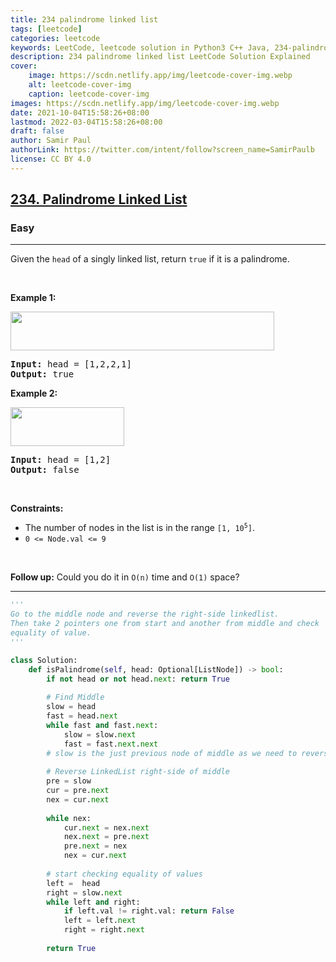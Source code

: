 ```yaml
---
title: 234 palindrome linked list
tags: [leetcode]
categories: leetcode
keywords: LeetCode, leetcode solution in Python3 C++ Java, 234-palindrome-linked-list solution
description: 234 palindrome linked list LeetCode Solution Explained
cover:
    image: https://scdn.netlify.app/img/leetcode-cover-img.webp
    alt: leetcode-cover-img
    caption: leetcode-cover-img
images: https://scdn.netlify.app/img/leetcode-cover-img.webp
date: 2021-10-04T15:58:26+08:00
lastmod: 2022-03-04T15:58:26+08:00
draft: false
author: Samir Paul
authorLink: https://twitter.com/intent/follow?screen_name=SamirPaulb
license: CC BY 4.0
---
```



<h2><a href="https://leetcode.com/problems/palindrome-linked-list/">234. Palindrome Linked List</a></h2><h3>Easy</h3><hr><div><p>Given the <code>head</code> of a singly linked list, return <code>true</code> if it is a palindrome.</p>

<p>&nbsp;</p>
<p><strong>Example 1:</strong></p>
<img alt="" src="https://assets.leetcode.com/uploads/2021/03/03/pal1linked-list.jpg" style="width: 422px; height: 62px;">
<pre><strong>Input:</strong> head = [1,2,2,1]
<strong>Output:</strong> true
</pre>

<p><strong>Example 2:</strong></p>
<img alt="" src="https://assets.leetcode.com/uploads/2021/03/03/pal2linked-list.jpg" style="width: 182px; height: 62px;">
<pre><strong>Input:</strong> head = [1,2]
<strong>Output:</strong> false
</pre>

<p>&nbsp;</p>
<p><strong>Constraints:</strong></p>

<ul>
	<li>The number of nodes in the list is in the range <code>[1, 10<sup>5</sup>]</code>.</li>
	<li><code>0 &lt;= Node.val &lt;= 9</code></li>
</ul>

<p>&nbsp;</p>
<strong>Follow up:</strong> Could you do it in <code>O(n)</code> time and <code>O(1)</code> space?</div>

---




```python
'''
Go to the middle node and reverse the right-side linkedlist.
Then take 2 pointers one from start and another from middle and check
equality of value.
'''

class Solution:
    def isPalindrome(self, head: Optional[ListNode]) -> bool:
        if not head or not head.next: return True
        
        # Find Middle       
        slow = head
        fast = head.next
        while fast and fast.next:
            slow = slow.next
            fast = fast.next.next
        # slow is the just previous node of middle as we need to reverse the Linkedlist also
        
        # Reverse LinkedList right-side of middle
        pre = slow
        cur = pre.next
        nex = cur.next
        
        while nex:
            cur.next = nex.next
            nex.next = pre.next
            pre.next = nex
            nex = cur.next
        
        # start checking equality of values
        left =  head
        right = slow.next
        while left and right:
            if left.val != right.val: return False
            left = left.next
            right = right.next
        
        return True
```
